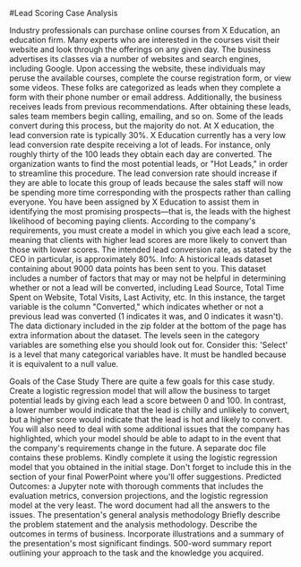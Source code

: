 #Lead Scoring Case Analysis

Industry professionals can purchase online courses from X Education, an education firm. Many experts who are interested in the courses visit their website and look through the offerings on any given day.
The business advertises its classes via a number of websites and search engines, including Google. Upon accessing the website, these individuals may peruse the available courses, complete the course registration form, or view some videos. These folks are categorized as leads when they complete a form with their phone number or email address. Additionally, the business receives leads from previous recommendations. After obtaining these leads, sales team members begin calling, emailing, and so on. Some of the leads convert during this process, but the majority do not. At X education, the lead conversion rate is typically 30%.
X Education currently has a very low lead conversion rate despite receiving a lot of leads. For instance, only roughly thirty of the 100 leads they obtain each day are converted. The organization wants to find the most potential leads, or "Hot Leads," in order to streamline this procedure. The lead conversion rate should increase if they are able to locate this group of leads because the sales staff will now be spending more time corresponding with the prospects rather than calling everyone.
You have been assigned by X Education to assist them in identifying the most promising prospects—that is, the leads with the highest likelihood of becoming paying clients. According to the company's requirements, you must create a model in which you give each lead a score, meaning that clients with higher lead scores are more likely to convert than those with lower scores. The intended lead conversion rate, as stated by the CEO in particular, is approximately 80%.
Info: A historical leads dataset containing about 9000 data points has been sent to you. This dataset includes a number of factors that may or may not be helpful in determining whether or not a lead will be converted, including Lead Source, Total Time Spent on Website, Total Visits, Last Activity, etc. In this instance, the target variable is the column "Converted," which indicates whether or not a previous lead was converted (1 indicates it was, and 0 indicates it wasn't). The data dictionary included in the zip folder at the bottom of the page has extra information about the dataset. The levels seen in the category variables are something else you should look out for. Consider this: 'Select' is a level that many categorical variables have. It must be handled because it is equivalent to a null value.

Goals of the Case Study There are quite a few goals for this case study.
Create a logistic regression model that will allow the business to target potential leads by giving each lead a score between 0 and 100. In contrast, a lower number would indicate that the lead is chilly and unlikely to convert, but a higher score would indicate that the lead is hot and likely to convert. You will also need to deal with some additional issues that the company has highlighted, which your model should be able to adapt to in the event that the company's requirements change in the future. A separate doc file contains these problems. Kindly complete it using the logistic regression model that you obtained in the initial stage. Don't forget to include this in the section of your final PowerPoint where you'll offer suggestions.
Predicted Outcomes: a Jupyter note with thorough comments that includes the evaluation metrics, conversion projections, and the logistic regression model at the very least. The word document had all the answers to the issues. The presentation's general analysis methodology Briefly describe the problem statement and the analysis methodology. Describe the outcomes in terms of business. Incorporate illustrations and a summary of the presentation's most significant findings. 500-word summary report outlining your approach to the task and the knowledge you acquired.
